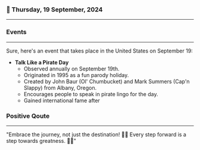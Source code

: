 ### 📅 Thursday, 19 September, 2024
------
### Events
------
Sure, here's an event that takes place in the United States on September 19:

- **Talk Like a Pirate Day**
  - Observed annually on September 19th.
  - Originated in 1995 as a fun parody holiday.
  - Created by John Baur (Ol' Chumbucket) and Mark Summers (Cap'n Slappy) from Albany, Oregon.
  - Encourages people to speak in pirate lingo for the day.
  - Gained international fame after
### Positive Qoute
------
"Embrace the journey, not just the destination! 🌟🚀 Every step forward is a step towards greatness. 💪✨"
